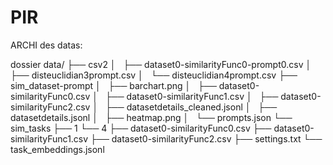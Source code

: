 # PIR


ARCHI des datas: 

dossier 
data/
├── csv2
│   ├── dataset0-similarityFunc0-prompt0.csv
│   ├── disteuclidian3prompt.csv
│   └── disteuclidian4prompt.csv
├── sim_dataset-prompt
│   ├── barchart.png
│   ├── dataset0-similarityFunc0.csv
│   ├── dataset0-similarityFunc1.csv
│   ├── dataset0-similarityFunc2.csv
│   ├── datasetdetails_cleaned.jsonl
│   ├── datasetdetails.jsonl
│   ├── heatmap.png
│   └── prompts.json
└── sim_tasks
    ├── 1
    └── 4
        ├── dataset0-similarityFunc0.csv
        ├── dataset0-similarityFunc1.csv
        ├── dataset0-similarityFunc2.csv
        ├── settings.txt
        └── task_embeddings.jsonl




